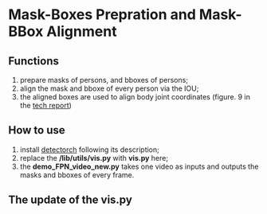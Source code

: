 # Mask-Boxes Prepration and Mask-BBox Alignment 

## Functions
1. prepare masks of persons, and bboxes of persons;
2. align the mask and bboxe of every person via the IOU;
3. the aligned boxes are used to align body joint coordinates (figure. 9 in the [tech report](https://arxiv.org/pdf/1904.00276.pdf)) 

## How to use
1. install [detectorch](https://github.com/ignacio-rocco/detectorch) following its description;
2. replace the **/lib/utils/vis.py** with **vis.py** here;
3. the **demo_FPN_video_new.py** takes one video as inputs and outputs the masks and bboxes of every frame.

## The update of the **vis.py**

